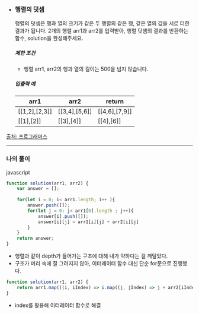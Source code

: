 - ### 행렬의 덧셈

  행렬의 덧셈은 행과 열의 크기가 같은 두 행렬의 같은 행, 같은 열의 값을 서로 더한 결과가 됩니다. 2개의 행렬 arr1과 arr2를 입력받아, 행렬 덧셈의 결과를 반환하는 함수, solution을 완성해주세요.

  ##### 제한 조건
  
  - 행렬 arr1, arr2의 행과 열의 길이는 500을 넘지 않습니다.
  
  ##### 입출력 예
  
  | arr1          | arr2          | return        |
  | ------------- | ------------- | ------------- |
  | [[1,2],[2,3]] | [[3,4],[5,6]] | [[4,6],[7,9]] |
  | [[1],[2]]     | [[3],[4]]     | [[4],[6]]     |

[출처: 프로그래머스](https://programmers.co.kr/learn/courses/30/lessons/12950/solution_groups?language=javascript)

---

### 나의 풀이

javascript

```js
function solution(arr1, arr2) {
    var answer = [];
    
    for(let i = 0; i< arr1.length; i++ ){
        answer.push([]);
        for(let j = 0; j< arr1[0].length ; j++){
            answer[i].push([]);
            answer[i][j] = arr1[i][j] + arr2[i][j]
        }
    }
    return answer;
}
```

- 행렬과 같이 depth가 들어가는 구조에 대해 내가 약하다는 걸 깨달았다.
- 구조가 머리 속에 잘 그려지지 않아, 이터레이터 함수 대신 단순 for문으로 진행했다.

```js
function solution(arr1, arr2) {
	return arr1.map(((i, iIndex) => i.map((j, jIndex) => j + arr2[iIndex][jIndex])));  
}
```

- index를 활용해 이터레이터 함수로 해결
